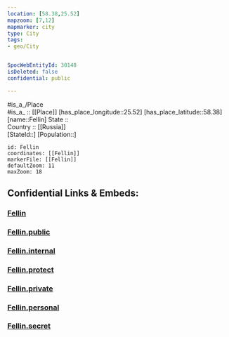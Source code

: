 ```yaml
---
location: [58.38,25.52] 
mapzoom: [7,12] 
mapmarker: city 
type: City
tags:
- geo/City


SpocWebEntityId: 30148
isDeleted: false
confidential: public

---
```

#is_a_/Place  
#is_a_ :: [[Place]] 
[has_place_longitude::25.52] 
[has_place_latitude::58.38] 
[name::Fellin] 
State ::  
Country :: [[Russia]]  
[StateId::] 
[Population::] 



```leaflet
id: Fellin
coordinates: [[Fellin]] 
markerFile: [[Fellin]] 
defaultZoom: 11 
maxZoom: 18
```


## Confidential Links & Embeds: 

### [Fellin](/_Standards/Earth/Continent/Europe/Europe~North/Estonia/Counties~Estonia/Viljandi/City/Fellin.md) 

### [Fellin.public](/_public/Earth/Continent/Europe/Europe~North/Estonia/Counties~Estonia/Viljandi/City/Fellin.public.md) 

### [Fellin.internal](/_internal/Earth/Continent/Europe/Europe~North/Estonia/Counties~Estonia/Viljandi/City/Fellin.internal.md) 

### [Fellin.protect](/_protect/Earth/Continent/Europe/Europe~North/Estonia/Counties~Estonia/Viljandi/City/Fellin.protect.md) 

### [Fellin.private](/_private/Earth/Continent/Europe/Europe~North/Estonia/Counties~Estonia/Viljandi/City/Fellin.private.md) 

### [Fellin.personal](/_personal/Earth/Continent/Europe/Europe~North/Estonia/Counties~Estonia/Viljandi/City/Fellin.personal.md) 

### [Fellin.secret](/_secret/Earth/Continent/Europe/Europe~North/Estonia/Counties~Estonia/Viljandi/City/Fellin.secret.md)

